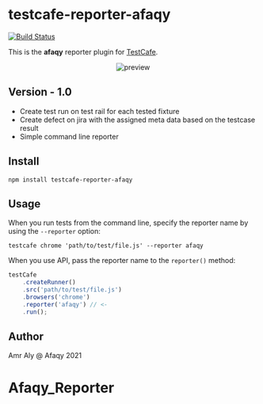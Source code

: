 # testcafe-reporter-afaqy
[![Build Status](https://travis-ci.org/@Amrxx/testcafe-reporter-afaqy.svg)](https://travis-ci.org/@Amrxx/testcafe-reporter-afaqy)

This is the **afaqy** reporter plugin for [TestCafe](http://devexpress.github.io/testcafe).

<p align="center">
    <img src="http://test.afaqy.com/images/Logo.png" alt="preview" />
</p>

## Version - 1.0
- Create test run on test rail for each tested fixture
- Create defect on jira with the assigned meta data based on the testcase result
- Simple command line reporter

## Install

```
npm install testcafe-reporter-afaqy
```

## Usage

When you run tests from the command line, specify the reporter name by using the `--reporter` option:

```
testcafe chrome 'path/to/test/file.js' --reporter afaqy
```


When you use API, pass the reporter name to the `reporter()` method:

```js
testCafe
    .createRunner()
    .src('path/to/test/file.js')
    .browsers('chrome')
    .reporter('afaqy') // <-
    .run();
```

## Author
Amr Aly @ Afaqy 2021
# Afaqy_Reporter
